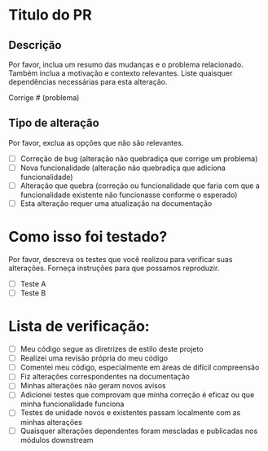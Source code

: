 # Titulo do PR

## Descrição

Por favor, inclua um resumo das mudanças e o problema relacionado. Também inclua a motivação e contexto relevantes. Liste quaisquer dependências necessárias para esta alteração.

Corrige # (problema)

## Tipo de alteração

Por favor, exclua as opções que não são relevantes.

- [ ] Correção de bug (alteração não quebradiça que corrige um problema)
- [ ] Nova funcionalidade (alteração não quebradiça que adiciona funcionalidade)
- [ ] Alteração que quebra (correção ou funcionalidade que faria com que a funcionalidade existente não funcionasse conforme o esperado)
- [ ] Esta alteração requer uma atualização na documentação

# Como isso foi testado?

Por favor, descreva os testes que você realizou para verificar suas alterações. Forneça instruções para que possamos reproduzir.

- [ ] Teste A
- [ ] Teste B

# Lista de verificação:

- [ ] Meu código segue as diretrizes de estilo deste projeto
- [ ] Realizei uma revisão própria do meu código
- [ ] Comentei meu código, especialmente em áreas de difícil compreensão
- [ ] Fiz alterações correspondentes na documentação
- [ ] Minhas alterações não geram novos avisos
- [ ] Adicionei testes que comprovam que minha correção é eficaz ou que minha funcionalidade funciona
- [ ] Testes de unidade novos e existentes passam localmente com as minhas alterações
- [ ] Quaisquer alterações dependentes foram mescladas e publicadas nos módulos downstream
